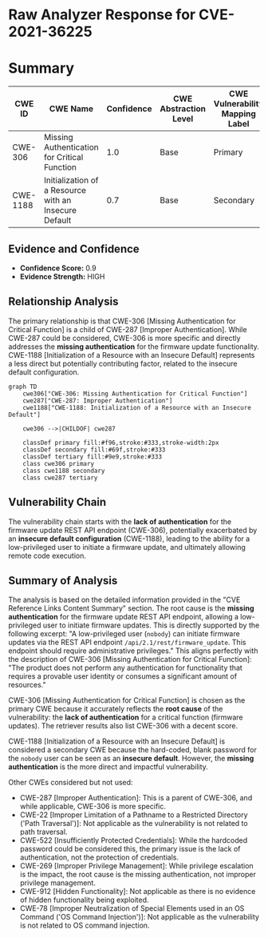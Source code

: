 # Raw Analyzer Response for CVE-2021-36225

# Summary

| CWE ID | CWE Name | Confidence | CWE Abstraction Level | CWE Vulnerability Mapping Label | CWE-Vulnerability Mapping Notes |
|---|---|---|---|---|---|
| CWE-306 | Missing Authentication for Critical Function | 1.0 | Base | Primary | Allowed |
| CWE-1188 | Initialization of a Resource with an Insecure Default | 0.7 | Base | Secondary | Allowed |

## Evidence and Confidence

*   **Confidence Score:** 0.9
*   **Evidence Strength:** HIGH

## Relationship Analysis

The primary relationship is that CWE-306 [Missing Authentication for Critical Function] is a child of CWE-287 [Improper Authentication]. While CWE-287 could be considered, CWE-306 is more specific and directly addresses the **missing authentication** for the firmware update functionality. CWE-1188 [Initialization of a Resource with an Insecure Default] represents a less direct but potentially contributing factor, related to the insecure default configuration.

```mermaid
graph TD
    cwe306["CWE-306: Missing Authentication for Critical Function"]
    cwe287["CWE-287: Improper Authentication"]
    cwe1188["CWE-1188: Initialization of a Resource with an Insecure Default"]
    
    cwe306 -->|CHILDOF| cwe287
    
    classDef primary fill:#f96,stroke:#333,stroke-width:2px
    classDef secondary fill:#69f,stroke:#333
    classDef tertiary fill:#9e9,stroke:#333
    class cwe306 primary
    class cwe1188 secondary
    class cwe287 tertiary
```

## Vulnerability Chain

The vulnerability chain starts with the **lack of authentication** for the firmware update REST API endpoint (CWE-306), potentially exacerbated by an **insecure default configuration** (CWE-1188), leading to the ability for a low-privileged user to initiate a firmware update, and ultimately allowing remote code execution.

## Summary of Analysis

The analysis is based on the detailed information provided in the "CVE Reference Links Content Summary" section. The root cause is the **missing authentication** for the firmware update REST API endpoint, allowing a low-privileged user to initiate firmware updates. This is directly supported by the following excerpt: "A low-privileged user (`nobody`) can initiate firmware updates via the REST API endpoint `/api/2.1/rest/firmware_update`. This endpoint should require administrative privileges." This aligns perfectly with the description of CWE-306 [Missing Authentication for Critical Function]: "The product does not perform any authentication for functionality that requires a provable user identity or consumes a significant amount of resources."

CWE-306 [Missing Authentication for Critical Function] is chosen as the primary CWE because it accurately reflects the **root cause** of the vulnerability: the **lack of authentication** for a critical function (firmware updates). The retriever results also list CWE-306 with a decent score.

CWE-1188 [Initialization of a Resource with an Insecure Default] is considered a secondary CWE because the hard-coded, blank password for the `nobody` user can be seen as an **insecure default**. However, the **missing authentication** is the more direct and impactful vulnerability.

Other CWEs considered but not used:

*   CWE-287 [Improper Authentication]: This is a parent of CWE-306, and while applicable, CWE-306 is more specific.
*   CWE-22 [Improper Limitation of a Pathname to a Restricted Directory ('Path Traversal')]: Not applicable as the vulnerability is not related to path traversal.
*   CWE-522 [Insufficiently Protected Credentials]: While the hardcoded password could be considered this, the primary issue is the lack of authentication, not the protection of credentials.
*   CWE-269 [Improper Privilege Management]: While privilege escalation is the impact, the root cause is the missing authentication, not improper privilege management.
*   CWE-912 [Hidden Functionality]: Not applicable as there is no evidence of hidden functionality being exploited.
*   CWE-78 [Improper Neutralization of Special Elements used in an OS Command ('OS Command Injection')]: Not applicable as the vulnerability is not related to OS command injection.